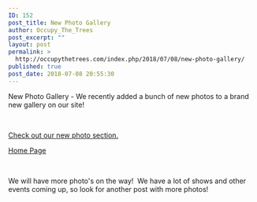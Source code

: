 ```yaml
---
ID: 152
post_title: New Photo Gallery
author: Occupy_The_Trees
post_excerpt: ""
layout: post
permalink: >
  http://occupythetrees.com/index.php/2018/07/08/new-photo-gallery/
published: true
post_date: 2018-07-08 20:55:30
---
```

New Photo Gallery - We recently added a bunch of new photos to a brand new gallery on our site!

&nbsp;

<a href="https://occupythetrees.com/index.php/photo-gallery/">Check out our new photo section.</a>

<a href="https://occupythetrees.com/">Home Page</a>

&nbsp;

We will have more photo's on the way!  We have a lot of shows and other events coming up, so look for another post with more photos!

&nbsp;
